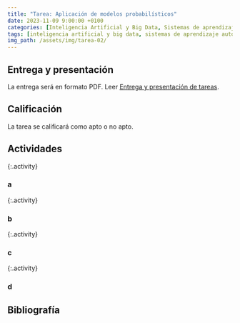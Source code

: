 ```yaml
---
title: "Tarea: Aplicación de modelos probabilísticos"
date: 2023-11-09 9:00:00 +0100
categories: [Inteligencia Artificial y Big Data, Sistemas de aprendizaje automático]
tags: [inteligencia artificial y big data, sistemas de aprendizaje automático]
img_path: /assets/img/tarea-02/
---
```


## Entrega y presentación

La entrega será en formato PDF. Leer [Entrega y presentación de tareas](/posts/entrega-presentacion-tareas/).

## Calificación

La tarea se calificará como apto o no apto.

## Actividades

{:.activity}
### a

{:.activity}
### b

{:.activity}
### c

{:.activity}
### d

## Bibliografía

